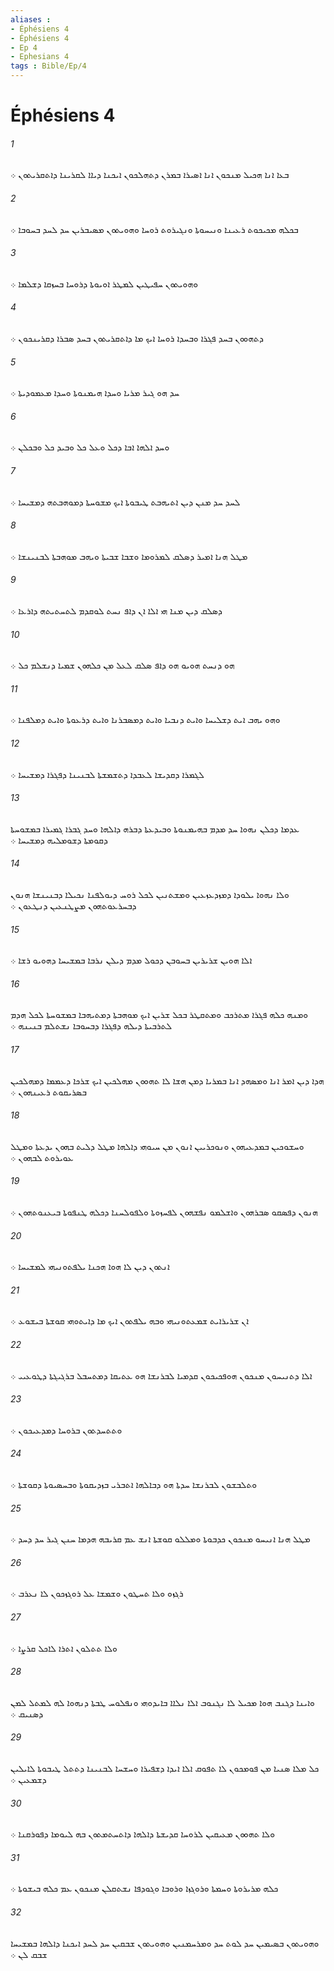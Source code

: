 ```yaml
---
aliases : 
- Éphésiens 4
- Éphésiens 4
- Ep 4
- Ephesians 4
tags : Bible/Ep/4
---
```


# Éphésiens 4

###### 1
ܒܥܐ ܐܢܐ ܗܟܝܠ ܡܢܟܘܢ ܐܢܐ ܐܤܝܪܐ ܒܡܪܢ ܕܬܗܠܟܘܢ ܐܝܟܢܐ ܕܝܐܐ ܠܩܪܝܢܐ ܕܐܬܩܪܝܬܘܢ ܀
###### 2
ܒܟܠܗ ܡܟܝܟܘܬ ܪܥܝܢܐ ܘܢܝܚܘܬܐ ܘܢܓܝܪܘܬ ܪܘܚܐ ܘܗܘܝܬܘܢ ܡܤܝܒܪܝܢ ܚܕ ܠܚܕ ܒܚܘܒܐ ܀
###### 3
ܘܗܘܝܬܘܢ ܚܦܝܛܝܢ ܠܡܛܪ ܐܘܝܘܬܐ ܕܪܘܚܐ ܒܚܙܩܐ ܕܫܠܡܐ ܀
###### 4
ܕܬܗܘܘܢ ܒܚܕ ܦܓܪܐ ܘܒܚܕܐ ܪܘܚܐ ܐܝܟ ܡܐ ܕܐܬܩܪܝܬܘܢ ܒܚܕ ܤܒܪܐ ܕܩܪܝܢܟܘܢ ܀
###### 5
ܚܕ ܗܘ ܓܝܪ ܡܪܝܐ ܘܚܕܐ ܗܝܡܢܘܬܐ ܘܚܕܐ ܡܥܡܘܕܝܬܐ ܀
###### 6
ܘܚܕ ܐܠܗܐ ܐܒܐ ܕܟܠ ܘܥܠ ܟܠ ܘܒܝܕ ܟܠ ܘܒܟܠܢ ܀
###### 7
ܠܚܕ ܚܕ ܡܢܢ ܕܝܢ ܐܬܝܗܒܬ ܛܝܒܘܬܐ ܐܝܟ ܡܫܘܚܬܐ ܕܡܘܗܒܬܗ ܕܡܫܝܚܐ ܀
###### 8
ܡܛܠ ܗܢܐ ܐܡܝܪ ܕܤܠܩ ܠܡܪܘܡܐ ܘܫܒܐ ܫܒܝܬܐ ܘܝܗܒ ܡܘܗܒܬܐ ܠܒܢܝܢܫܐ ܀
###### 9
ܕܤܠܩ ܕܝܢ ܡܢܐ ܗܝ ܐܠܐ ܐܢ ܕܐܦ ܢܚܬ ܠܘܩܕܡ ܠܬܚܬܝܬܗ ܕܐܪܥܐ ܀
###### 10
ܗܘ ܕܢܚܬ ܗܘܝܘ ܗܘ ܕܐܦ ܤܠܩ ܠܥܠ ܡܢ ܟܠܗܘܢ ܫܡܝܐ ܕܢܫܠܡ ܟܠ ܀
###### 11
ܘܗܘ ܝܗܒ ܐܝܬ ܕܫܠܝܚܐ ܘܐܝܬ ܕܢܒܝܐ ܘܐܝܬ ܕܡܤܒܪܢܐ ܘܐܝܬ ܕܪܥܘܬܐ ܘܐܝܬ ܕܡܠܦܢܐ ܀
###### 12
ܠܓܡܪܐ ܕܩܕܝܫܐ ܠܥܒܕܐ ܕܬܫܡܫܬܐ ܠܒܢܝܢܐ ܕܦܓܪܐ ܕܡܫܝܚܐ ܀
###### 13
ܥܕܡܐ ܕܟܠܢ ܢܗܘܐ ܚܕ ܡܕܡ ܒܗܝܡܢܘܬܐ ܘܒܝܕܥܬܐ ܕܒܪܗ ܕܐܠܗܐ ܘܚܕ ܓܒܪܐ ܓܡܝܪܐ ܒܡܫܘܚܬܐ ܕܩܘܡܬܐ ܕܫܘܡܠܝܗ ܕܡܫܝܚܐ ܀
###### 14
ܘܠܐ ܢܗܘܐ ܝܠܘܕܐ ܕܡܙܕܥܙܥܝܢ ܘܡܫܬܢܝܢ ܠܟܠ ܪܘܚ ܕܝܘܠܦܢܐ ܢܟܝܠܐ ܕܒܢܝܢܫܐ ܗܢܘܢ ܕܒܚܪܥܘܬܗܘܢ ܡܨܛܢܥܝܢ ܕܢܛܥܘܢ ܀
###### 15
ܐܠܐ ܗܘܝܢ ܫܪܝܪܝܢ ܒܚܘܒܢ ܕܟܘܠ ܡܕܡ ܕܝܠܢ ܢܪܒܐ ܒܡܫܝܚܐ ܕܗܘܝܘ ܪܫܐ ܀
###### 16
ܘܡܢܗ ܟܠܗ ܦܓܪܐ ܡܬܪܟܒ ܘܡܬܩܛܪ ܒܟܠ ܫܪܝܢ ܐܝܟ ܡܘܗܒܬܐ ܕܡܬܝܗܒܐ ܒܡܫܘܚܬܐ ܠܟܠ ܗܕܡ ܠܬܪܒܝܬܐ ܕܝܠܗ ܕܦܓܪܐ ܕܒܚܘܒܐ ܢܫܬܠܡ ܒܢܝܢܗ ܀
###### 17
ܗܕܐ ܕܝܢ ܐܡܪ ܐܢܐ ܘܡܤܗܕ ܐܢܐ ܒܡܪܝܐ ܕܡܢ ܗܫܐ ܠܐ ܬܗܘܘܢ ܡܗܠܟܝܢ ܐܝܟ ܫܪܟܐ ܕܥܡܡܐ ܕܡܗܠܟܝܢ ܒܤܪܝܩܘܬ ܪܥܝܢܗܘܢ ܀
###### 18
ܘܚܫܘܟܝܢ ܒܡܕܥܝܗܘܢ ܘܢܘܟܪܝܝܢ ܐܢܘܢ ܡܢ ܚܝܘܗܝ ܕܐܠܗܐ ܡܛܠ ܕܠܝܬ ܒܗܘܢ ܝܕܥܬܐ ܘܡܛܠ ܥܘܝܪܘܬ ܠܒܗܘܢ ܀
###### 19
ܗܢܘܢ ܕܦܤܩܘ ܤܒܪܗܘܢ ܘܐܫܠܡܘ ܢܦܫܗܘܢ ܠܦܚܙܘܬܐ ܘܠܦܘܠܚܢܐ ܕܟܠܗ ܛܢܦܘܬܐ ܒܝܥܢܘܬܗܘܢ ܀
###### 20
ܐܢܬܘܢ ܕܝܢ ܠܐ ܗܘܐ ܗܟܢܐ ܝܠܦܬܘܢܝܗܝ ܠܡܫܝܚܐ ܀
###### 21
ܐܢ ܫܪܝܪܐܝܬ ܫܡܥܬܘܢܝܗܝ ܘܒܗ ܝܠܦܬܘܢ ܐܝܟ ܡܐ ܕܐܝܬܘܗܝ ܩܘܫܬܐ ܒܝܫܘܥ ܀
###### 22
ܐܠܐ ܕܬܢܝܚܘܢ ܡܢܟܘܢ ܗܘܦܟܝܟܘܢ ܩܕܡܝܐ ܠܒܪܢܫܐ ܗܘ ܥܬܝܩܐ ܕܡܬܚܒܠ ܒܪܓܝܓܬܐ ܕܛܘܥܝܝ ܀
###### 23
ܘܬܬܚܕܬܘܢ ܒܪܘܚܐ ܕܡܕܥܝܟܘܢ ܀
###### 24
ܘܬܠܒܫܘܢ ܠܒܪܢܫܐ ܚܕܬܐ ܗܘ ܕܒܐܠܗܐ ܐܬܒܪܝ ܒܙܕܝܩܘܬܐ ܘܒܚܤܝܘܬܐ ܕܩܘܫܬܐ ܀
###### 25
ܡܛܠ ܗܢܐ ܐܢܝܚܘ ܡܢܟܘܢ ܟܕܒܘܬܐ ܘܡܠܠܘ ܩܘܫܬܐ ܐܢܫ ܥܡ ܩܪܝܒܗ ܗܕܡܐ ܚܢܢ ܓܝܪ ܚܕ ܕܚܕ ܀
###### 26
ܪܓܙܘ ܘܠܐ ܬܚܛܘܢ ܘܫܡܫܐ ܥܠ ܪܘܓܙܟܘܢ ܠܐ ܢܥܪܒ ܀
###### 27
ܘܠܐ ܬܬܠܘܢ ܐܬܪܐ ܠܐܟܠ ܩܪܨܐ ܀
###### 28
ܘܐܝܢܐ ܕܓܢܒ ܗܘܐ ܡܟܝܠ ܠܐ ܢܓܢܘܒ ܐܠܐ ܢܠܐܐ ܒܐܝܕܘܗܝ ܘܢܦܠܘܚ ܛܒܬܐ ܕܢܗܘܐ ܠܗ ܠܡܬܠ ܠܡܢ ܕܤܢܝܩ ܀
###### 29
ܟܠ ܡܠܐ ܤܢܝܐ ܡܢ ܦܘܡܟܘܢ ܠܐ ܬܦܘܩ ܐܠܐ ܐܝܕܐ ܕܫܦܝܪܐ ܘܚܫܚܐ ܠܒܢܝܢܐ ܕܬܬܠ ܛܝܒܘܬܐ ܠܐܝܠܝܢ ܕܫܡܥܝܢ ܀
###### 30
ܘܠܐ ܬܗܘܘܢ ܡܥܝܩܝܢ ܠܪܘܚܐ ܩܕܝܫܬܐ ܕܐܠܗܐ ܕܐܬܚܬܡܬܘܢ ܒܗ ܠܝܘܡܐ ܕܦܘܪܩܢܐ ܀
###### 31
ܟܠܗ ܡܪܝܪܘܬܐ ܘܚܡܬܐ ܘܪܘܓܙܐ ܘܪܘܒܐ ܘܓܘܕܦܐ ܢܫܬܩܠܢ ܡܢܟܘܢ ܥܡ ܟܠܗ ܒܝܫܘܬܐ ܀
###### 32
ܘܗܘܝܬܘܢ ܒܤܝܡܝܢ ܚܕ ܠܘܬ ܚܕ ܘܡܪܚܡܢܝܢ ܘܗܘܝܬܘܢ ܫܒܩܝܢ ܚܕ ܠܚܕ ܐܝܟܢܐ ܕܐܠܗܐ ܒܡܫܝܚܐ ܫܒܩ ܠܢ ܀
